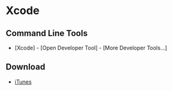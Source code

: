 # Xcode

## Command Line Tools

- [Xcode] - [Open Developer Tool] - [More Developer Tools...]

## Download

 - [iTunes](https://itunes.apple.com/jp/app/xcode/id497799835?mt=12)
